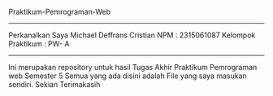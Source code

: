 Praktikum-Pemrograman-Web
<hr>
Perkanalkan Saya Michael Deffrans Cristian NPM : 2315061087 Kelompok Praktikum : PW- A
<hr>
Ini merupakan repository untuk hasil Tugas Akhir Praktikum Pemrograman web Semester 5 Semua yang ada disini adalah File yang saya masukan sendiri.
Sekian Terimakasih